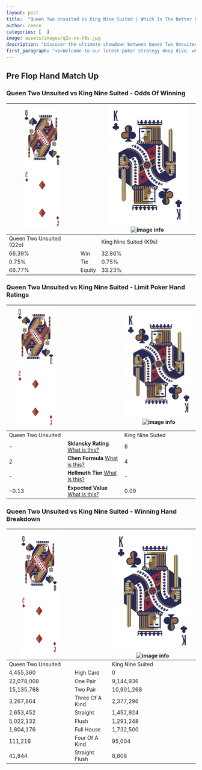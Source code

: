 ```yaml
---
layout: post
title:  "Queen Two Unsuited Vs King Nine Suited | Which Is The Better Hand In Poker? A Complete Guide"
author: reece
categories: [  ]
image: assets/images/q2o-vs-k9s.jpg
description: "Discover the ultimate showdown between Queen Two Unsuited and King Nine Suited in poker! Uncover the odds, strategies, and scenarios where one hand triumphs over the other. Get ready to up your poker game with this thrilling analysis."
first_paragraph: "<p>Welcome to our latest poker strategy deep dive, where we're pitting two distinct hands against each other in a high-stakes showdown: Queen Two Unsuited vs King Nine Suited.</p><p>In the dynamic world of poker, every decision counts, and knowing which hand holds the upper hand is key to your success at the table.</p><p>In this article, we'll dissect these two hands, explore the scenarios where one dominates the other, and equip you with the knowledge to make strategic choices that can tip the odds in your favor.</p><p>Get ready to unravel the intriguing dynamics of these poker hands and elevate your game to new heights.</p>"
---
```




[comment]: # (sp0)

## Pre Flop Hand Match Up

<div class="table hand-ratings" markdown="1"> 



### Queen Two Unsuited vs King Nine Suited - Odds Of Winning


    
| ![image info](assets/images/hand1/Q.png) ![image info](assets/images/hand1/2o.png) |  | ![image info](assets/images/hand2/K.png) ![image info](assets/images/hand2/9s.png) |
| -------- | -------- | -------- |
| Queen Two Unsuited (Q2o) |  | King Nine Suited (K9s) |
| 66.39% | Win | 32.86% |
| 0.75% | Tie | 0.75% |
| 66.77% | Equity | 33.23% |




[comment]: # (sp1)



### Queen Two Unsuited vs King Nine Suited - Limit Poker Hand Ratings


    
| ![image info](assets/images/hand1/Q.png) ![image info](assets/images/hand1/2o.png) |  | ![image info](assets/images/hand2/K.png) ![image info](assets/images/hand2/9s.png) |
| -------- | -------- | -------- |
| Queen Two Unsuited |  | King Nine Suited |
| - | **Sklansky Rating** [What is this?](/sklansky-rating-explained) | 6 |
| 2 | **Chen Formula** [What is this?](/chen-formula-explained) | 4 |
| - | **Hellmuth Tier** [What is this?](/Hellmuth-tier-explained) | - |
| -0.13 | **Expected Value** [What is this?](/expected-value-explained) | 0.09 |




[comment]: # (sp2)



### Queen Two Unsuited vs King Nine Suited - Winning Hand Breakdown


    
| ![image info](assets/images/hand1/Q.png) ![image info](assets/images/hand1/2o.png) |  | ![image info](assets/images/hand2/K.png) ![image info](assets/images/hand2/9s.png) |
| -------- | -------- | -------- |
| Queen Two Unsuited |  | King Nine Suited |
| 4,455,360 | High Card | 0 |
| 22,078,008 | One Pair | 9,144,936 |
| 15,135,768 | Two Pair | 10,901,268 |
| 3,267,864 | Three Of A Kind | 2,377,296 |
| 2,653,452 | Straight | 1,452,924 |
| 5,022,132 | Flush | 1,291,248 |
| 1,804,176 | Full House | 1,732,500 |
| 111,216 | Four Of A Kind | 95,004 |
| 41,844 | Straight Flush | 8,808 |




[comment]: # (sp3)



</div>

[comment]: # (sp4)



[comment]: # (sp5)

